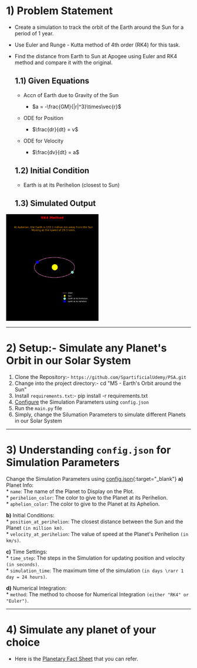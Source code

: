 # 1) Problem Statement

* Create a simulation to track the orbit of the Earth around the Sun for a period of 1 year.
* Use Euler and Runge - Kutta method of 4th order (RK4) for this task.
* Find the distance from Earth to Sun at Apogee using Euler and RK4 method and compare it with the original.

   ## 1.1) Given Equations

   * Accn of Earth due to Gravity of the Sun 
       * $a = -\frac{GM}{|r|^3}\times\vec{r}$
   
   * ODE for Position
       * $\frac{dr}{dt} = v$ 
   
   * ODE for Velocity
      * $\frac{dv}{dt} = a$
   
   ## 1.2) Initial Condition
   * Earth is at its Perihelion (closest to Sun)
   
   ## 1.3) Simulated Output
<img src="earth_orbit.png" alt="Orbit of the Earth" width=50%>


---

# 2) Setup:- Simulate any Planet's Orbit in our Solar System
1. Clone the Repository:- `https://github.com/SpartificialUdemy/PSA.git`
2. Change into the project directory:- cd "M5 - Earth's Orbit around the Sun"
4. Install `requirements.txt`:- pip install -r requirements.txt
5. <a href="#useage">Configure</a> the Simulation Parameters using `config.json`
6. Run the `main.py` file
7. Simply, change the Silumation Parameters to simulate different Planets in our Solar System

---

# <h1 id='useage'>3) Understanding `config.json` for Simulation Parameters</h1>
Change the Simulation Parameters using [config.json]("https://github.com/SpartificialUdemy/PSA/blob/main/M5%20-%20Earth's%20Orbit%20around%20the%20Sun/config.json"){:target="_blank"}
   **a)** Planet Info:                                              
      * `name`: The name of the Planet to Display on the Plot.                      
      * `perihelion_color`: The color to give to the Planet at its Perihelion.                   
      * `aphelion_color`: The color to give to the Planet at its Aphelion.                  
                                 
   **b)** Initial Conditions:                                                                             
      * `position_at_perihelion`: The closest distance between the Sun and the Planet `(in million km)`.                                                                                       
      * `velocity_at_perihelion`: The value of speed at the Planet's Perihelion `(in km/s)`.                 
                          
   **c)** Time Settings:                                                                             
      * `time_step`: The steps in the Simulation for updating position and velocity `(in seconds)`.      
      * `simulation_time`: The maximum time of the simulation `(in days \rarr 1 day = 24 hours)`.      
                               
   **d)** Numerical Integration:                                                              
      * `method`: The method to choose for Numerical Integration `(either "RK4" or "Euler")`.      

---

# 4) Simulate any planet of your choice
* Here is the [Planetary Fact Sheet](https://nssdc.gsfc.nasa.gov/planetary/factsheet/
) that you can refer.
